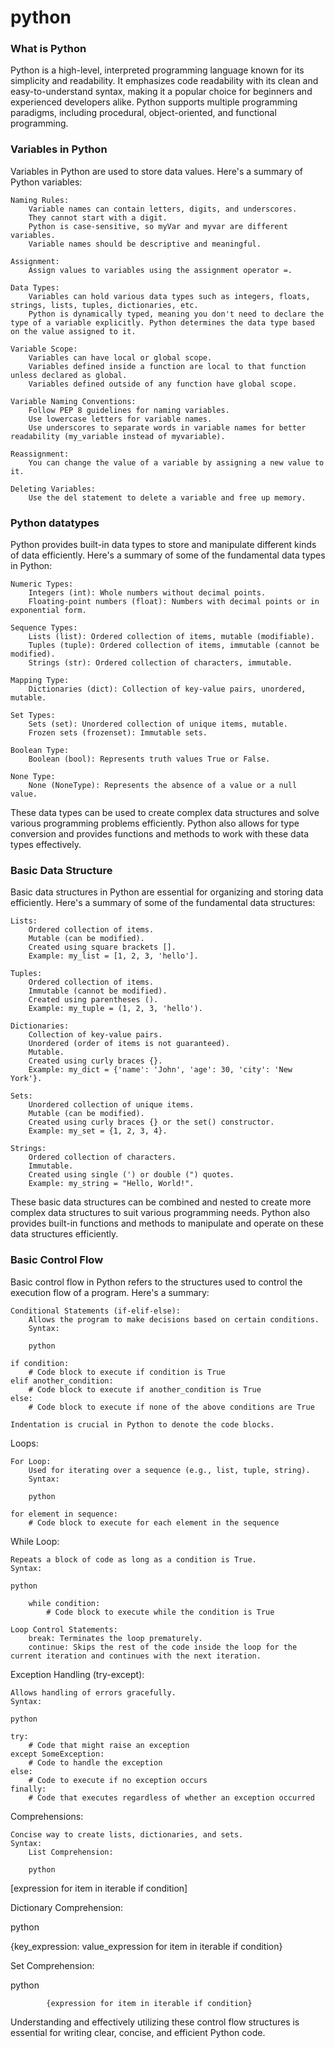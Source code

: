 # python
<h3>What is Python</h3>
Python is a high-level, interpreted programming language known for its simplicity and readability. It emphasizes code readability with its clean and easy-to-understand syntax, making it a popular choice for beginners and experienced developers alike. Python supports multiple programming paradigms, including procedural, object-oriented, and functional programming.
<h3>Variables in Python</h3>
Variables in Python are used to store data values. Here's a summary of Python variables:

    Naming Rules:
        Variable names can contain letters, digits, and underscores.
        They cannot start with a digit.
        Python is case-sensitive, so myVar and myvar are different variables.
        Variable names should be descriptive and meaningful.

    Assignment:
        Assign values to variables using the assignment operator =.

    Data Types:
        Variables can hold various data types such as integers, floats, strings, lists, tuples, dictionaries, etc.
        Python is dynamically typed, meaning you don't need to declare the type of a variable explicitly. Python determines the data type based on the value assigned to it.

    Variable Scope:
        Variables can have local or global scope.
        Variables defined inside a function are local to that function unless declared as global.
        Variables defined outside of any function have global scope.

    Variable Naming Conventions:
        Follow PEP 8 guidelines for naming variables.
        Use lowercase letters for variable names.
        Use underscores to separate words in variable names for better readability (my_variable instead of myvariable).

    Reassignment:
        You can change the value of a variable by assigning a new value to it.

    Deleting Variables:
        Use the del statement to delete a variable and free up memory.
<h3>Python datatypes</h3>
Python provides built-in data types to store and manipulate different kinds of data efficiently. Here's a summary of some of the fundamental data types in Python:

    Numeric Types:
        Integers (int): Whole numbers without decimal points.
        Floating-point numbers (float): Numbers with decimal points or in exponential form.

    Sequence Types:
        Lists (list): Ordered collection of items, mutable (modifiable).
        Tuples (tuple): Ordered collection of items, immutable (cannot be modified).
        Strings (str): Ordered collection of characters, immutable.

    Mapping Type:
        Dictionaries (dict): Collection of key-value pairs, unordered, mutable.

    Set Types:
        Sets (set): Unordered collection of unique items, mutable.
        Frozen sets (frozenset): Immutable sets.

    Boolean Type:
        Boolean (bool): Represents truth values True or False.

    None Type:
        None (NoneType): Represents the absence of a value or a null value.

These data types can be used to create complex data structures and solve various programming problems efficiently. Python also allows for type conversion and provides functions and methods to work with these data types effectively.

<h3>Basic Data Structure</h3>
Basic data structures in Python are essential for organizing and storing data efficiently. Here's a summary of some of the fundamental data structures:

    Lists:
        Ordered collection of items.
        Mutable (can be modified).
        Created using square brackets [].
        Example: my_list = [1, 2, 3, 'hello'].

    Tuples:
        Ordered collection of items.
        Immutable (cannot be modified).
        Created using parentheses ().
        Example: my_tuple = (1, 2, 3, 'hello').

    Dictionaries:
        Collection of key-value pairs.
        Unordered (order of items is not guaranteed).
        Mutable.
        Created using curly braces {}.
        Example: my_dict = {'name': 'John', 'age': 30, 'city': 'New York'}.

    Sets:
        Unordered collection of unique items.
        Mutable (can be modified).
        Created using curly braces {} or the set() constructor.
        Example: my_set = {1, 2, 3, 4}.

    Strings:
        Ordered collection of characters.
        Immutable.
        Created using single (') or double (") quotes.
        Example: my_string = "Hello, World!".



These basic data structures can be combined and nested to create more complex data structures to suit various programming needs. Python also provides built-in functions and methods to manipulate and operate on these data structures efficiently.


<h3>Basic Control Flow</h3>
    Basic control flow in Python refers to the structures used to control the execution flow of a program. Here's a summary:

    Conditional Statements (if-elif-else):
        Allows the program to make decisions based on certain conditions.
        Syntax:

        python

    if condition:
        # Code block to execute if condition is True
    elif another_condition:
        # Code block to execute if another_condition is True
    else:
        # Code block to execute if none of the above conditions are True

    Indentation is crucial in Python to denote the code blocks.

Loops:

    For Loop:
        Used for iterating over a sequence (e.g., list, tuple, string).
        Syntax:

        python

    for element in sequence:
        # Code block to execute for each element in the sequence

While Loop:

    Repeats a block of code as long as a condition is True.
    Syntax:

    python

        while condition:
            # Code block to execute while the condition is True

    Loop Control Statements:
        break: Terminates the loop prematurely.
        continue: Skips the rest of the code inside the loop for the current iteration and continues with the next iteration.

Exception Handling (try-except):

    Allows handling of errors gracefully.
    Syntax:

    python

    try:
        # Code that might raise an exception
    except SomeException:
        # Code to handle the exception
    else:
        # Code to execute if no exception occurs
    finally:
        # Code that executes regardless of whether an exception occurred

Comprehensions:

    Concise way to create lists, dictionaries, and sets.
    Syntax:
        List Comprehension:

        python

[expression for item in iterable if condition]

Dictionary Comprehension:

python

{key_expression: value_expression for item in iterable if condition}

Set Comprehension:

python

            {expression for item in iterable if condition}

Understanding and effectively utilizing these control flow structures is essential for writing clear, concise, and efficient Python code.

